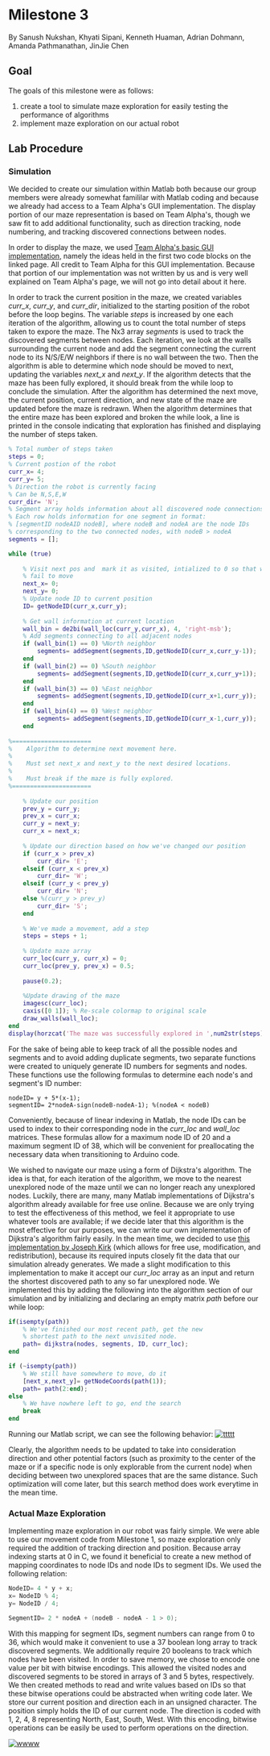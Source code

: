 # Milestone 3
By Sanush Nukshan, Khyati Sipani, Kenneth Huaman, Adrian Dohmann, Amanda Pathmanathan, JinJie Chen

## Goal
The goals of this milestone were as follows:
1) create a tool to simulate maze exploration for easily testing the performance of algorithms
2) implement maze exploration on our actual robot

## Lab Procedure
### Simulation
We decided to create our simulation within Matlab both because our group members were already somewhat famililar with Matlab coding and because we already had access to a Team Alpha's GUI implementation. The display portion of our maze representation is based on Team Alpha's, though we saw fit to add additional functionality, such as direction tracking, node numbering, and tracking discovered connections between nodes.

In order to display the maze, we used [Team Alpha's basic GUI implementation](https://cei-lab.github.io/ECE3400-2017-teamAlpha/milestone3.html), namely the ideas held in the first two code blocks on the linked page. All credit to Team Alpha for this GUI implementation. Because that portion of our implementation was not written by us and is very well explained on Team Alpha's page, we will not go into detail about it here.

In order to track the current position in the maze, we created variables *curr_x*, *curr_y*, and *curr_dir*, initialized to the starting position of the robot before the loop begins. The variable *steps* is increased by one each iteration of the algorithm, allowing us to count the total number of steps taken to expore the maze. The Nx3 array *segments* is used to track the discovered segments between nodes. Each iteration, we look at the walls surrounding the current node and add the segment connecting the current node to its N/S/E/W neighbors if there is no wall between the two. Then the algorithm is able to determine which node should be moved to next, updating the variables *next_x* and *next_y*. If the algorithm detects that the maze has been fully explored, it should break from the while loop to conclude the simulation. After the algorithm has determined the next move, the current position, current direction, and new state of the maze are updated before the maze is redrawn. When the algorithm determines that the entire maze has been explored and broken the while look, a line is printed in the console indicating that exploration has finished and displaying the number of steps taken.
```matlab
% Total number of steps taken
steps = 0;
% Current postion of the robot
curr_x= 4;
curr_y= 5;
% Direction the robot is currently facing
% Can be N,S,E,W
curr_dir= 'N';
% Segment array holds information about all discovered node connections
% Each row holds information for one segment in format:
% [segmentID nodeAID nodeB], where nodeB and nodeA are the node IDs
% corresponding to the two connected nodes, with nodeB > nodeA
segments = [];

while (true)
    
    % Visit next pos and  mark it as visited, intialized to 0 so that we get an error if we
    % fail to move
    next_x= 0;
    next_y= 0;
    % Update node ID to current position
    ID= getNodeID(curr_x,curr_y);
    
    % Get wall information at current location
    wall_bin = de2bi(wall_loc(curr_y,curr_x), 4, 'right-msb');
    % Add segments connecting to all adjacent nodes
    if (wall_bin(1) == 0) %North neighbor
        segments= addSegment(segments,ID,getNodeID(curr_x,curr_y-1));
    end
    if (wall_bin(2) == 0) %South neighbor
        segments= addSegment(segments,ID,getNodeID(curr_x,curr_y+1));
    end
    if (wall_bin(3) == 0) %East neighbor
        segments= addSegment(segments,ID,getNodeID(curr_x+1,curr_y));
    end
    if (wall_bin(4) == 0) %West neighbor
        segments= addSegment(segments,ID,getNodeID(curr_x-1,curr_y));
    end
    
%======================
%    Algorithm to determine next movement here.
%    
%    Must set next_x and next_y to the next desired locations.
%
%    Must break if the maze is fully explored.
%======================
    
    % Update our position
    prev_y = curr_y;
    prev_x = curr_x;
    curr_y = next_y;
    curr_x = next_x;
    
    % Update our direction based on how we've changed our position
    if (curr_x > prev_x)
        curr_dir= 'E';
    elseif (curr_x < prev_x)
        curr_dir= 'W';
    elseif (curr_y < prev_y)
        curr_dir= 'N';
    else %(curr_y > prev_y)
        curr_dir= 'S';
    end
    
    % We've made a movement, add a step
    steps = steps + 1;
    
    % Update maze array
    curr_loc(curr_y, curr_x) = 0;
    curr_loc(prev_y, prev_x) = 0.5;
    
    pause(0.2);
    
    %Update drawing of the maze
    imagesc(curr_loc);
    caxis([0 1]); % Re-scale colormap to original scale
    draw_walls(wall_loc);
end
display(horzcat('The maze was successfully explored in ',num2str(steps),' steps.'));
```
For the sake of being able to keep track of all the possible nodes and segments and to avoid adding duplicate segments, two separate functions were created to uniquely generate ID numbers for segments and nodes. These functions use the following formulas to determine each node's and segment's ID number:
```
nodeID= y + 5*(x-1);
segmentID= 2*nodeA-sign(nodeB-nodeA-1); %(nodeA < nodeB)
```
Conveniently, because of linear indexing in Matlab, the node IDs can be used to index to their corresponding node in the *curr_loc* and *wall_loc* matrices. These formulas allow for a maximum node ID of 20 and a maximum segment ID of 38, which will be convenient for preallocating the necessary data when transitioning to Arduino code.

We wished to navigate our maze using a form of Dijkstra's algorithm. The idea is that, for each iteration of the algorithm, we move to the nearest unexplored node of the maze until we can no longer reach any unexplored nodes. Luckily, there are many, many Matlab implementations of Dijkstra's algorithm already available for free use online. Because we are only trying to test the effectiveness of this method, we feel it appropriate to use whatever tools are available; if we decide later that this algorithm is the most effective for our purposes, we can write our own implementation of Dijkstra's algorithm fairly easily. In the mean time, we decided to use [this implementation by Joseph Kirk](https://www.mathworks.com/matlabcentral/fileexchange/12850-dijkstra-s-shortest-path-algorithm) (which allows for free use, modification, and redistribution), because its required inputs closely fit the data that our simulation already generates. We made a slight modification to this implementation to make it accept our *curr_loc* array as an input and return the shortest discovered path to any so far unexplored node. We implemented this by adding the following into the algorithm section of our simulation and by initializing and declaring an empty matrix *path* before our while loop:
```matlab
if(isempty(path)) 
    % We've finished our most recent path, get the new
    % shortest path to the next unvisited node.
    path= dijkstra(nodes, segments, ID, curr_loc);
end

if (~isempty(path))
    % We still have somewhere to move, do it
    [next_x,next_y]= getNodeCoords(path(1));
    path= path(2:end);
else
    % We have nowhere left to go, end the search
    break
end
```
Running our Matlab script, we can see the following behavior:
[![ttttt](./image/milestone3/Untitled.png)](https://youtu.be/wQSrGs_79XQ)

Clearly, the algorithm needs to be updated to take into consideration direction and other potential factors (such as proximity to the center of the maze or if a specific node is only explorable from the current node) when deciding between two unexplored spaces that are the same distance. Such optimization will come later, but this search method does work everytime in the mean time.

### Actual Maze Exploration
Implementing maze exploration in our robot was fairly simple. We were able to use our movement code from Milestone 1, so maze exploration only required the addition of tracking direction and position. Because array indexing starts at 0 in C, we found it beneficial to create a new method of mapping coordinates to node IDs and node IDs to segment IDs. We used the following relation:
```C
NodeID= 4 * y + x;
x= NodeID % 4;
y= NodeID / 4;

SegmentID= 2 * nodeA + (nodeB - nodeA - 1 > 0);
```
With this mapping for segment IDs, segment numbers can range from 0 to 36, which would make it convenient to use a 37 boolean long array to track discovered segments. We additionally require 20 booleans to track which nodes have been visited. In order to save memory, we chose to encode one value per bit with bitwise encodings. This allowed the visited nodes and discovered segments to be stored in arrays of 3 and 5 bytes, respectively. We then created methods to read and write values based on IDs so that these bitwise operations could be abstracted when writing code later.
We store our current position and direction each in an unsigned character. The position simply holds the ID of our current node. The direction is coded with 1, 2, 4, 8 representing North, East, South, West. With this encoding, bitwise operations can be easily be used to perform operations on the direction.






[![wwww](./image/milestone3/Capture.PNG)](https://youtu.be/RTK4Po0HNGw)
